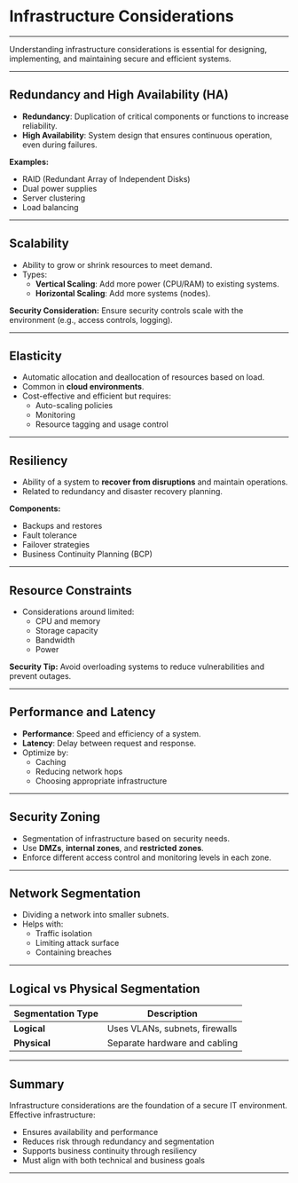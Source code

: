 # Infrastructure Considerations

---

Understanding infrastructure considerations is essential for designing, implementing, and maintaining secure and efficient systems.

---

## Redundancy and High Availability (HA)

- **Redundancy**: Duplication of critical components or functions to increase reliability.
- **High Availability**: System design that ensures continuous operation, even during failures.

**Examples:**
- RAID (Redundant Array of Independent Disks)
- Dual power supplies
- Server clustering
- Load balancing

---

## Scalability

- Ability to grow or shrink resources to meet demand.
- Types:
  - **Vertical Scaling**: Add more power (CPU/RAM) to existing systems.
  - **Horizontal Scaling**: Add more systems (nodes).

**Security Consideration:** Ensure security controls scale with the environment (e.g., access controls, logging).

---

## Elasticity

- Automatic allocation and deallocation of resources based on load.
- Common in **cloud environments**.
- Cost-effective and efficient but requires:
  - Auto-scaling policies
  - Monitoring
  - Resource tagging and usage control

---

## Resiliency

- Ability of a system to **recover from disruptions** and maintain operations.
- Related to redundancy and disaster recovery planning.

**Components:**
- Backups and restores
- Fault tolerance
- Failover strategies
- Business Continuity Planning (BCP)

---

## Resource Constraints

- Considerations around limited:
  - CPU and memory
  - Storage capacity
  - Bandwidth
  - Power

**Security Tip:** Avoid overloading systems to reduce vulnerabilities and prevent outages.

---

## Performance and Latency

- **Performance**: Speed and efficiency of a system.
- **Latency**: Delay between request and response.
- Optimize by:
  - Caching
  - Reducing network hops
  - Choosing appropriate infrastructure

---

## Security Zoning

- Segmentation of infrastructure based on security needs.
- Use **DMZs**, **internal zones**, and **restricted zones**.
- Enforce different access control and monitoring levels in each zone.

---

## Network Segmentation

- Dividing a network into smaller subnets.
- Helps with:
  - Traffic isolation
  - Limiting attack surface
  - Containing breaches

---

## Logical vs Physical Segmentation

| Segmentation Type | Description |
|-------------------|-------------|
| **Logical**        | Uses VLANs, subnets, firewalls |
| **Physical**       | Separate hardware and cabling |

---

## Summary

Infrastructure considerations are the foundation of a secure IT environment. Effective infrastructure:
- Ensures availability and performance
- Reduces risk through redundancy and segmentation
- Supports business continuity through resiliency
- Must align with both technical and business goals

---
